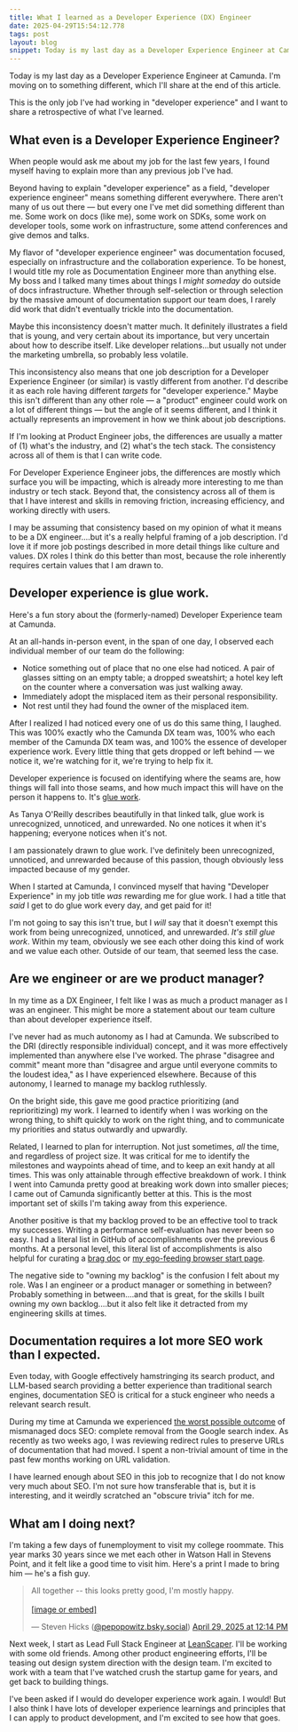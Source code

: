 ```yaml
---
title: What I learned as a Developer Experience (DX) Engineer
date: 2025-04-29T15:54:12.778
tags: post
layout: blog
snippet: Today is my last day as a Developer Experience Engineer at Camunda! Here's a retrospective of what I've learned.
---
```


Today is my last day as a Developer Experience Engineer at Camunda. I'm moving on to something different, which I'll share at the end of this article.

This is the only job I've had working in "developer experience" and I want to share a retrospective of what I've learned.

## What even is a Developer Experience Engineer?

When people would ask me about my job for the last few years, I found myself having to explain more than any previous job I've had.

Beyond having to explain "developer experience" as a field, "developer experience engineer" means something different everywhere. There aren't many of us out there — but every one I've met did something different than me. Some work on docs (like me), some work on SDKs, some work on developer tools, some work on infrastructure, some attend conferences and give demos and talks.

My flavor of "developer experience engineer" was documentation focused, especially on infrastructure and the collaboration experience. To be honest, I would title my role as Documentation Engineer more than anything else. My boss and I talked many times about things I _might someday_ do outside of docs infrastructure. Whether through self-selection or through selection by the massive amount of documentation support our team does, I rarely did work that didn't eventually trickle into the documentation.

Maybe this inconsistency doesn't matter much. It definitely illustrates a field that is young, and very certain about its importance, but very uncertain about how to describe itself. Like developer relations...but usually not under the marketing umbrella, so probably less volatile.

This inconsistency also means that one job description for a Developer Experience Engineer (or similar) is vastly different from another. I'd describe it as each role having different _targets_ for "developer experience." Maybe this isn't different than any other role — a "product" engineer could work on a lot of different things — but the angle of it seems different, and I think it actually represents an improvement in how we think about job descriptions.

If I'm looking at Product Engineer jobs, the differences are usually a matter of (1) what's the industry, and (2) what's the tech stack. The consistency across all of them is that I can write code.

For Developer Experience Engineer jobs, the differences are mostly which surface you will be impacting, which is already more interesting to me than industry or tech stack. Beyond that, the consistency across all of them is that I have interest and skills in removing friction, increasing efficiency, and working directly with users.

I may be assuming that consistency based on my opinion of what it means to be a DX engineer....but it's a really helpful framing of a job description. I'd love it if more job postings described in more detail things like culture and values. DX roles I think do this better than most, because the role inherently requires certain values that I am drawn to.

## Developer experience is glue work.

Here's a fun story about the (formerly-named) Developer Experience team at Camunda.

At an all-hands in-person event, in the span of one day, I observed each individual member of our team do the following:

- Notice something out of place that no one else had noticed. A pair of glasses sitting on an empty table; a dropped sweatshirt; a hotel key left on the counter where a conversation was just walking away.
- Immediately adopt the misplaced item as their personal responsibility.
- Not rest until they had found the owner of the misplaced item.

After I realized I had noticed every one of us do this same thing, I laughed. This was 100% exactly who the Camunda DX team was, 100% who each member of the Camunda DX team was, and 100% the essence of developer experience work. Every little thing that gets dropped or left behind — we notice it, we're watching for it, we're trying to help fix it.

Developer experience is focused on identifying where the seams are, how things will fall into those seams, and how much impact this will have on the person it happens to. It's [glue work](https://www.noidea.dog/glue).

As Tanya O'Reilly describes beautifully in that linked talk, glue work is unrecognized, unnoticed, and unrewarded. No one notices it when it's happening; everyone notices when it's not.

I am passionately drawn to glue work. I've definitely been unrecognized, unnoticed, and unrewarded because of this passion, though obviously less impacted because of my gender.

When I started at Camunda, I convinced myself that having "Developer Experience" in my job title _was_ rewarding me for glue work. I had a title that _said_ I get to do glue work every day, and get paid for it!

I'm not going to say this isn't true, but I _will_ say that it doesn't exempt this work from being unrecognized, unnoticed, and unrewarded. _It's still glue work_. Within my team, obviously we see each other doing this kind of work and we value each other. Outside of our team, that seemed less the case.

## Are we engineer or are we product manager?

In my time as a DX Engineer, I felt like I was as much a product manager as I was an engineer. This might be more a statement about our team culture than about developer experience itself.

I've never had as much autonomy as I had at Camunda. We subscribed to the DRI (directly responsible individual) concept, and it was more effectively implemented than anywhere else I've worked. The phrase "disagree and commit" meant more than "disagree and argue until everyone commits to the loudest idea," as I have experienced elsewhere. Because of this autonomy, I learned to manage my backlog ruthlessly.

On the bright side, this gave me good practice prioritizing (and reprioritizing) my work. I learned to identify when I was working on the wrong thing, to shift quickly to work on the right thing, and to communicate my priorities and status outwardly and upwardly.

Related, I learned to plan for interruption. Not just sometimes, _all_ the time, and regardless of project size. It was critical for me to identify the milestones and waypoints ahead of time, and to keep an exit handy at all times. This was only attainable through effective breakdown of work. I think I went into Camunda pretty good at breaking work down into smaller pieces; I came out of Camunda significantly better at this. This is the most important set of skills I'm taking away from this experience.

Another positive is that my backlog proved to be an effective tool to track my successes. Writing a performance self-evaluation has never been so easy. I had a literal list in GitHub of accomplishments over the previous 6 months. At a personal level, this literal list of accomplishments is also helpful for curating a [brag doc](https://jvns.ca/blog/brag-documents/) or [my ego-feeding browser start page](https://github.com/pepopowitz/doing-a-good-job).

The negative side to "owning my backlog" is the confusion I felt about my role. Was I an engineer or a product manager or something in between? Probably something in between....and that is great, for the skills I built owning my own backlog....but it also felt like it detracted from my engineering skills at times.

## Documentation requires a lot more SEO work than I expected.

Even today, with Google effectively hamstringing its search product, and LLM-based search providing a better experience than traditional search engines, documentation SEO is critical for a stuck engineer who needs a relevant search result.

During my time at Camunda we experienced [the worst possible outcome][seo-woes] of mismanaged docs SEO: complete removal from the Google search index. As recently as two weeks ago, I was reviewing redirect rules to preserve URLs of documentation that had moved. I spent a non-trivial amount of time in the past few months working on URL validation.

I have learned enough about SEO in this job to recognize that I do not know very much about SEO. I'm not sure how transferable that is, but it is interesting, and it weirdly scratched an "obscure trivia" itch for me.

## What am I doing next?

I'm taking a few days of funemployment to visit my college roommate. This year marks 30 years since we met each other in Watson Hall in Stevens Point, and it felt like a good time to visit him. Here's a print I made to bring him — he's a fish guy.

<blockquote class="bluesky-embed" data-bluesky-uri="at://did:plc:pakbvetszecdmjn5h43nmo3n/app.bsky.feed.post/3lnxrrzfvyk2a" data-bluesky-cid="bafyreihs3xnfezwnopdopsyz37jfmeyl6jyxdcpdjufae23tui4kjnvsoa" data-bluesky-embed-color-mode="system"><p lang="en">All together -- this looks pretty good, I&#x27;m mostly happy.<br><br><a href="https://bsky.app/profile/did:plc:pakbvetszecdmjn5h43nmo3n/post/3lnxrrzfvyk2a?ref_src=embed">[image or embed]</a></p>&mdash; Steven Hicks (<a href="https://bsky.app/profile/did:plc:pakbvetszecdmjn5h43nmo3n?ref_src=embed">@pepopowitz.bsky.social</a>) <a href="https://bsky.app/profile/did:plc:pakbvetszecdmjn5h43nmo3n/post/3lnxrrzfvyk2a?ref_src=embed">April 29, 2025 at 12:14 PM</a></blockquote><script async src="https://embed.bsky.app/static/embed.js" charset="utf-8"></script>

Next week, I start as Lead Full Stack Engineer at [LeanScaper](https://leanscaper.com/). I'll be working with some old friends. Among other product engineering efforts, I'll be teasing out design system direction with the design team. I'm excited to work with a team that I've watched crush the startup game for years, and get back to building things.

I've been asked if I would do developer experience work again. I would! But I also think I have lots of developer experience learnings and principles that I can apply to product development, and I'm excited to see how that goes.

[seo-woes]: /blog/2023/11/how-to-deindex-your-docs-from-google/
